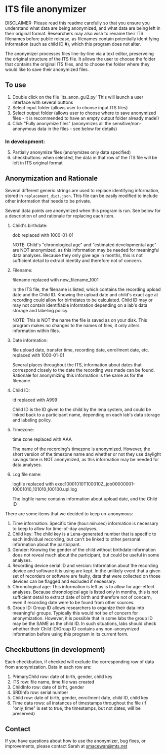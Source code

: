 # ITS file anonymizer

DISCLAIMER: Please read this readme carefully so that you ensure you understand what data are being anonymized, and what data are being left in their original format.
Researchers may also wish to rename their ITS filenames before public release, as filenames contain potentially identifying information (such as child ID #), which this program does not alter.

The anonymizer processes files line-by-line via a text editor, preserveing the original structure of the ITS file.
It allows the user to choose the folder that contains the original ITS files, and to choose the folder where they would like to save their anonymized files.

## To use

1. Double click on the file 'its_anon_gui2.py' This will launch a user interface with several buttons
2. Select input folder (allows user to choose input ITS files)
3. Select output folder (allows user to choose where to save anonymized files - it is recommended to have an empty output folder already made!)
4. Click "Fully anonymize files" (anonymizes all the sensitive/non-anonymous data in the files - see below for details)

### In development:

5. Partially anonymize files (anonymizes only data specified)
6. checkbuttons: when selected, the data in that row of the ITS file will be left in ITS original format

## Anonymization and Rationale

Several different generic strings are used to replace identifying information, stored in `replacement_dict.json`. This file can be easily modified to include other information that needs to be private.

Several data points are anonymized when this program is run. See below for a description of and rationale for replacing each item.

1. Child's birthdate:

	dob replaced with 1000-01-01
	
	NOTE: Child's "chronological age" and "estimated developmental age" are NOT anonymized, as this information may be needed for meaningful data analyses. Because they only give age in months, this is not sufficient detail to extract identity and therefore not of concern.

2. Filename:

	filename replaced with new_filename_1001

	In the ITS file, the filename is listed, which contains the recording upload date and the Child ID. Knowing the upload date and child's exact age at recording could allow for birthdates to be calculated. Child ID may or may not contain identifiable information depending on a lab's data storage and labeling policy.

	NOTE: This is NOT the name the file is saved as on your disk. This program makes no changes to the names of files, it only alters information within files.

3. Date information:

	file upload date, transfer time, recording date, enrollment date, etc. replaced with 1000-01-01

	Several places throughout the ITS, information about dates that correspond closely to the date the recording was made can be found. Rationale for anonymizing this information is the same as for the filename.

4. Child ID:

	id replaced with A999

	Child ID is the ID given to the child by the lena system, and could be linked back to a participant name, depending on each lab's data storage and labeling policy.

5. Timezone:

	time zone replaced with AAA

	The name of the recording's timezone is anonymized. However, the short version of the timezone name and whether or not they use daylight savings time is NOT anonymized, as this information may be needed for data analyses.

6. Log file name:

	logfile replaced with exec10001010T100010Z_job00000001-10001010_101010_100100.upl.log

	The logfile name contains information about upload date, and the Child ID
	
There are some items that we decided to keep un-anonymous:

1. Time information:
	Specific time (hour:min:sec) information is necessary to keep to allow for time-of-day analyses.
2. Child key:
	The child key is a Lena-generated number that is specific to each individual recording, but can't be linked to other personal information about the participant.
3. Gender:
	Knowing the gender of the child without birthdate information does not reveal much about the participant, but could be useful in some analyses.
4. Recording device serial ID and version:
	Information about the recording device and software it is using are kept. In the unlikely event that a given set of recorders or software are faulty, data that were collected on those devices can be flagged and excluded if necessary.
5. Chronological age:
	This information is left as is to allow for age-effect analyses.
	Because chronological age is listed only in months, this is not sufficient detail to extract date of birth and therefore not of concern, even if recording date were to be found from other sources.
6. Group ID:
	Group ID allows researchers to organize their data into meaningful groups. Typically this would not be of concern for anonymization. However, it is possible that in some labs the group ID may be the SAME as the child ID. In such situations, labs should check whether their Child ID/Group ID contains any non-anonymized information before using this program in its current form.
	
	
## Checkbuttons (in development)

Each checkbutton, if checked will exclude the corresponding row of data from anonymization. Data in each row are:

1. PrimaryChild row: date of birth, gender, child key
2. ITS row: file name, time file was created
3. ChildInfo row: date of birht, gender
4. SRDInfo row: serial number
5. Child row: date of birth, gender, enrollment date, child ID, child key
6. Time data rows: all instances of timestamps throughout the file (if "only_time" is set to true, the timestamps, but not dates, will be preserved)

## Contact

If you have questions about how to use the anonymizer, bug fixes, or improvements, please contact Sarah at smacewan@mts.net
